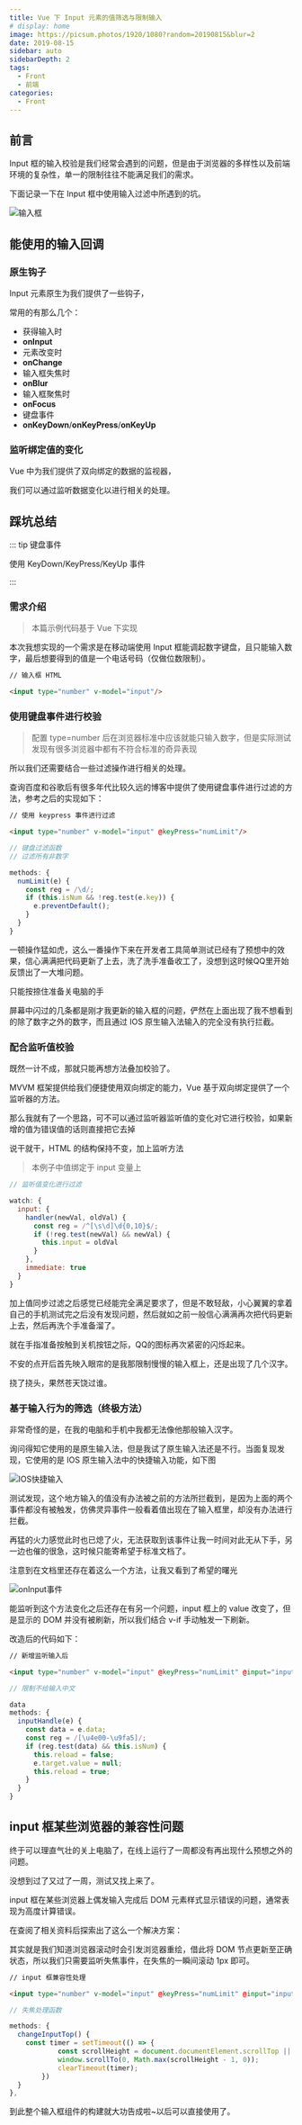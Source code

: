 ```yaml
---
title: Vue 下 Input 元素的值筛选与限制输入
# display: home
image: https://picsum.photos/1920/1080?random=20190815&blur=2
date: 2019-08-15
sidebar: auto
sidebarDepth: 2
tags: 
  - Front
  - 前端
categories:
  - Front
---
```

## 前言 
Input 框的输入校验是我们经常会遇到的问题，但是由于浏览器的多样性以及前端环境的复杂性，单一的限制往往不能满足我们的需求。

下面记录一下在 Input 框中使用输入过滤中所遇到的坑。

<!-- more -->

![输入框](https://raw.githubusercontent.com/linsicong003/blog-img/master/20190815-1.png)

## 能使用的输入回调

### 原生钩子

Input 元素原生为我们提供了一些钩子，

常用的有那么几个：

* 获得输入时
* **onInput**
* 元素改变时 
* **onChange**
* 输入框失焦时
* **onBlur**
* 输入框聚焦时
* **onFocus**
* 键盘事件
* **onKeyDown**/**onKeyPress**/**onKeyUp**

### 监听绑定值的变化

Vue 中为我们提供了双向绑定的数据的监视器，

我们可以通过监听数据变化以进行相关的处理。

## 踩坑总结

::: tip 键盘事件

使用 KeyDown/KeyPress/KeyUp 事件

:::
### 需求介绍

> 本篇示例代码基于 Vue 下实现

本次我想实现的一个需求是在移动端使用 Input 框能调起数字键盘，且只能输入数字，最后想要得到的值是一个电话号码（仅做位数限制）。

```html
// 输入框 HTML

<input type="number" v-model="input"/>
```

### 使用键盘事件进行校验

> 配置 type=number 后在浏览器标准中应该就能只输入数字，但是实际测试发现有很多浏览器中都有不符合标准的奇异表现

所以我们还需要结合一些过滤操作进行相关的处理。

查询百度和谷歌后有很多年代比较久远的博客中提供了使用键盘事件进行过滤的方法，参考之后的实现如下：

```html
// 使用 keypress 事件进行过滤

<input type="number" v-model="input" @keyPress="numLimit"/>

```

```javascript
// 键盘过滤函数
// 过滤所有非数字

methods: {
  numLimit(e) {
    const reg = /\d/;
    if (this.isNum && !reg.test(e.key)) { 
      e.preventDefault(); 
    }
  }
}
```

一顿操作猛如虎，这么一番操作下来在开发者工具简单测试已经有了预想中的效果，信心满满把代码更新了上去，洗了洗手准备收工了，没想到这时候QQ里开始反馈出了一大堆问题。

只能按捺住准备关电脑的手

屏幕中闪过的几条都是刚才我更新的输入框的问题，俨然在上面出现了我不想看到的除了数字之外的数字，而且通过 IOS 原生输入法输入的完全没有执行拦截。

### 配合监听值校验

既然一计不成，那就只能再想方法叠加校验了。

MVVM 框架提供给我们便捷使用双向绑定的能力，Vue 基于双向绑定提供了一个监听器的方法。

那么我就有了一个思路，可不可以通过监听器监听值的变化对它进行校验，如果新增的值为错误值的话则直接把它去掉

说干就干，HTML 的结构保持不变，加上监听方法

> 本例子中值绑定于 input 变量上

```javascript
// 监听值变化进行过滤

watch: {
  input: {
    handler(newVal, oldVal) {
      const reg = /^[\s\d]\d{0,10}$/;
      if (!reg.test(newVal) && newVal) {
        this.input = oldVal
      }
    },
    immediate: true
  }
}
```

加上值同步过滤之后感觉已经能完全满足要求了，但是不敢轻敌，小心翼翼的拿着自己的手机测试完之后没有发现问题，然后就如之前一般信心满满再次把代码更新上去，然后再洗个手准备溜了。

就在手指准备按触到关机按钮之际，QQ的图标再次紧密的闪烁起来。

不安的点开后首先映入眼帘的是我那限制慢慢的输入框上，还是出现了几个汉字。

挠了挠头，果然苍天饶过谁。

### 基于输入行为的筛选（终极方法）

非常奇怪的是，在我的电脑和手机中我都无法像他那般输入汉字。

询问得知它使用的是原生输入法，但是我试了原生输入法还是不行。当面复现发现，它使用的是 IOS 原生输入法中的快捷输入功能，如下图

![IOS快捷输入](https://raw.githubusercontent.com/linsicong003/blog-img/master/20190815-2.png)

测试发现，这个地方输入的值没有办法被之前的方法所拦截到，是因为上面的两个事件都没有被触发，仿佛灵异事件一般看着值出现在了输入框里，却没有办法进行拦截。

再猛的火力感觉此时也已熄了火，无法获取到该事件让我一时间对此无从下手，另一边也催的很急，这时候只能寄希望于标准文档了。

注意到在文档里还存在着这么一个方法，让我又看到了希望的曙光

![onInput事件](https://raw.githubusercontent.com/linsicong003/blog-img/master/20190815-3.png)

能监听到这个方法变化之后还存在有另一个问题，input 框上的 value 改变了，但是显示的 DOM 并没有被刷新，所以我们结合 v-if 手动触发一下刷新。

改造后的代码如下：

```HTML
// 新增监听输入后

<input type="number" v-model="input" @keyPress="numLimit" @input="inputHandle" v-if="reload" />

```

```javascript
// 限制不给输入中文

data
methods: {
  inputHandle(e) {
    const data = e.data;
    const reg = /[\u4e00-\u9fa5]/;
    if (reg.test(data) && this.isNum) {
      this.reload = false;
      e.target.value = null;
      this.reload = true;
    }
  }
}

```

## input 框某些浏览器的兼容性问题

终于可以理直气壮的关上电脑了，在线上运行了一周都没有再出现什么预想之外的问题。

没想到过了又过了一周，测试又找上来了。

input 框在某些浏览器上偶发输入完成后 DOM 元素样式显示错误的问题，通常表现为高度计算错误。

在查阅了相关资料后探索出了这么一个解决方案：

其实就是我们知道浏览器滚动时会引发浏览器重绘，借此将 DOM 节点更新至正确状态，所以我们只需要监听失焦事件，在失焦的一瞬间滚动 1px  即可。

```HTML
// input 框兼容性处理

<input type="number" v-model="input" @keyPress="numLimit" @input="inputHandle" v-if="reload" @blur.prevent="changeInputTop()"/>
```

```javascript
// 失焦处理函数

methods: {
  changeInputTop() {
    const timer = setTimeout(() => {
            const scrollHeight = document.documentElement.scrollTop || document.body.scrollTop || 0;
            window.scrollTo(0, Math.max(scrollHeight - 1, 0));
            clearTimeout(timer);
        })
  }
},
```

到此整个输入框组件的构建就大功告成啦~以后可以直接使用了。

